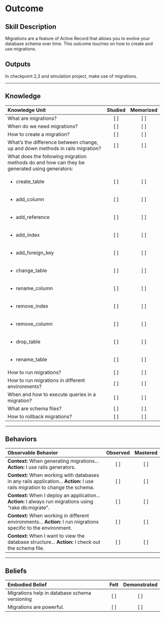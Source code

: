 # Outcome

Skill Description
----------
Migrations are a feature of Active Record that allows you to evolve your database schema over time. This outcome touches on how to create and use migrations.

Outputs
----------
In checkpoint 2,3 and simulation project, make use of migrations.


----------
## **Knowledge**


| Knowledge Unit   |      Studied      | Memorized |
|:-------------|:------------------:|:--------:|
| What are migrations? | [ ] | [ ]  |
| When do we need migrations? | [ ] | [ ]  |
| How to create a migration? | [ ] | [ ]  |
| What’s the difference between change, up and down methods in rails migration? | [ ] | [ ]  |
| What does the following migration methods do and how can they be generated using generators: |||
| <ul><li>create_table | [ ] | [ ]  |
| <ul><li>add_column | [ ] | [ ]  |
| <ul><li>add_reference | [ ] | [ ]  |
| <ul><li>add_index | [ ] | [ ]  |
| <ul><li>add_foreign_key | [ ] | [ ]  |
| <ul><li>change_table | [ ] | [ ]  |
| <ul><li>rename_column | [ ] | [ ]  |
| <ul><li>remove_index | [ ] | [ ]  |
| <ul><li>remove_column | [ ] | [ ]  |
| <ul><li>drop_table | [ ] | [ ]  |
| <ul><li>rename_table | [ ] | [ ]  |
| How to run migrations? | [ ] | [ ]  |
| How to run migrations in different environments? | [ ] | [ ]  |
| When and how to execute queries in a migration? | [ ] | [ ]  |
| What are schema files?| [ ] | [ ]  |
| How to rollback migrations? | [ ] | [ ]  |


----------


## **Behaviors**


| Observable Behavior   |      Observed      | Mastered |
|:-------------|:------------------:|:--------:|
| **Context:** When generating migrations... **Action:**  I use rails generators.| [ ] | [ ]  |
| **Context:** When working with databases in any rails application... **Action:**  I use rails migration to change the schema.| [ ] | [ ]  |
| **Context:** When I deploy an application... **Action:**  I always run migrations using “rake db:migrate”.| [ ] | [ ]  |
| **Context:** When working in different environments... **Action:**  I run migrations specific to the environment.| [ ] | [ ]  |
| **Context:** When I want to view the database structure... **Action:**  I check out the schema file.| [ ] | [ ]  |

 

----------


## **Beliefs**


| Embodied Belief   |      Felt      | Demonstrated |
|:-------------|:------------------:|:--------:|
| Migrations help in database schema versioning | [ ] | [ ]  |
| Migrations are powerful. | [ ] | [ ]  |

